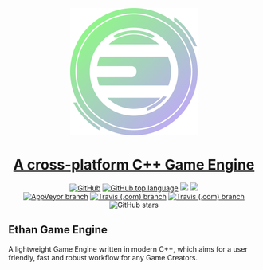 <!-- Copyright 2020 Nghia Lam -->

<!-- Licensed under the Apache License, Version 2.0 (the "License"); -->
<!-- you may not use this file except in compliance with the License. -->
<!-- You may obtain a copy of the License at -->

<!-- http://www.apache.org/licenses/LICENSE-2.0 -->

<!-- Unless required by applicable law or agreed to in writing, software -->
<!-- distributed under the License is distributed on an "AS IS" BASIS, -->
<!-- WITHOUT WARRANTIES OR CONDITIONS OF ANY KIND, either express or implied. -->
<!-- See the License for the specific language governing permissions and -->
<!-- limitations under the License. -->

<p align="center">
  <img src="res/ethan_logo.png" width="256" height="256" />
</p>

<!-- Title -->
<h1 align="center" style="border-bottom: none;">
  <a href="">A cross-platform C++ Game Engine</a>
</h1>

<!-- Badge Images -->
<p align="center">
<a href="http://www.apache.org/licenses/LICENSE-2.0.html"><img alt="GitHub" src="https://img.shields.io/github/license/zznghialamzz/ethan"></a>
<a href="https://en.wikipedia.org/wiki/C%2B%2B14"><img alt="GitHub top language" src="https://img.shields.io/github/languages/top/zznghialamzz/ethan"></a>
<a href="https://www.codacy.com/manual/nghialam12795/Ethan?utm_source=github.com&amp;utm_medium=referral&amp;utm_content=zZnghialamZz/Ethan&amp;utm_campaign=Badge_Grade"><img src="https://app.codacy.com/project/badge/Grade/ec5283c04a2f43a991a48b0dfb0f5b8a"/></a>
<a href="https://www.tickgit.com/browse?repo=github.com/zZnghialamZz/Ethan"><img src="https://badgen.net/https/api.tickgit.com/badgen/github.com/zZnghialamZz/Ethan"></a>
</br>
<a href="https://ci.appveyor.com/project/zZnghialamZz/ethan/branch/master"><img alt="AppVeyor branch" src="https://img.shields.io/appveyor/build/zznghialamzz/ethan/master?logo=windows"></a>
<a href="https://travis-ci.com/zZnghialamZz/Ethan"><img alt="Travis (.com) branch" src="https://img.shields.io/travis/com/zznghialamzz/ethan/master.svg?logo=apple&logoColor=white"></a>
<a href="https://travis-ci.com/zZnghialamZz/Ethan"><img alt="Travis (.com) branch" src="https://img.shields.io/travis/com/zznghialamzz/ethan/master.svg?logo=linux&logoColor=white"></a>
</br>
<a><img alt="GitHub stars" src="https://img.shields.io/github/stars/zznghialamzz/ethan?style=social"></a>
</p>

<!-- Contents -->
Ethan Game Engine
-------------------------------------------------------------------------------
A lightweight Game Engine written in modern C++, which aims for a user friendly, fast
and robust workflow for any Game Creators.

